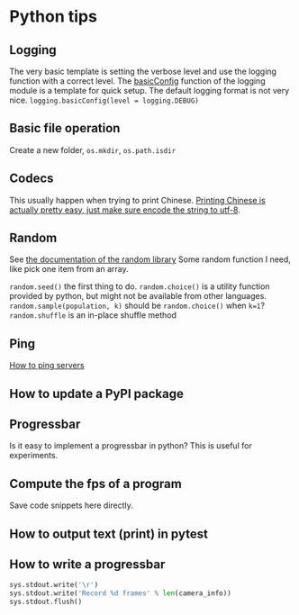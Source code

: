 # Python tips

## Logging

The very basic template is setting the verbose level and use the logging function with a correct level. The [basicConfig](https://docs.python.org/2/library/logging.html#logging.basicConfig) function of the logging module is a template for quick setup. The default logging format is not very nice. 
`logging.basicConfig(level = logging.DEBUG)`

## Basic file operation
Create a new folder, `os.mkdir`, `os.path.isdir`

## Codecs
This usually happen when trying to print Chinese.
[Printing Chinese is actually pretty easy, just make sure encode the string to utf-8](http://stackoverflow.com/questions/2688020/how-to-print-chinese-word-in-my-code-using-python).

## Random

See [the documentation of the random library](https://docs.python.org/2/library/random.html)
Some random function I need, like pick one item from an array.

`random.seed()` the first thing to do.
`random.choice()` is a utility function provided by python, but might not be available from other languages.
`random.sample(population, k)` should be `random.choice()` when `k=1`?
`random.shuffle` is an in-place shuffle method

## Ping
[How to ping servers](http://stackoverflow.com/questions/2953462/pinging-servers-in-python)

## How to update a PyPI package

## Progressbar

Is it easy to implement a progressbar in python? This is useful for experiments.

## Compute the fps of a program
Save code snippets here directly.

## How to output text (print) in pytest

## How to write a progressbar

```python
sys.stdout.write('\r')
sys.stdout.write('Record %d frames' % len(camera_info))
sys.stdout.flush()
```
